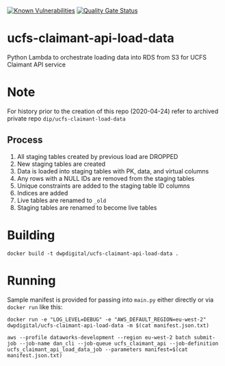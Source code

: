 [![Known Vulnerabilities](https://snyk.io/test/github/dwp/ucfs-claimant-api-load-data/badge.svg?targetFile=src/requirements.txt)](https://snyk.io/test/github/dwp/ucfs-claimant-api-load-data?targetFile=src/requirements.txt)
[![Quality Gate Status](https://sonarcloud.io/api/project_badges/measure?project=dwp_ucfs-claimant-api-load-data&metric=alert_status)](https://sonarcloud.io/dashboard?id=dwp_ucfs-claimant-api-load-data)
# ucfs-claimant-api-load-data
Python Lambda to orchestrate loading data into RDS from S3 for UCFS Claimant API service

# Note
For history prior to the creation of this repo (2020-04-24) refer to archived private repo `dip/ucfs-claimant-load-data`

## Process
1. All staging tables created by previous load are DROPPED
1. New staging tables are created 
1. Data is loaded into staging tables with PK, data, and virtual columns 
1. Any rows with a NULL IDs are removed from the staging tables
1. Unique constraints are added to the staging table ID columns
1. Indices are added
1. Live tables are renamed to `_old`
1. Staging tables are renamed to become live tables

# Building
```shell script
docker build -t dwpdigital/ucfs-claimant-api-load-data .
```

# Running
Sample manifest is provided for passing into `main.py` either directly or via `docker run` like this:
```shell script
docker run -e "LOG_LEVEL=DEBUG" -e "AWS_DEFAULT_REGION=eu-west-2" dwpdigital/ucfs-claimant-api-load-data -m $(cat manifest.json.txt)
```

```shell script
aws --profile dataworks-development --region eu-west-2 batch submit-job --job-name dan_cli --job-queue ucfs_claimant_api --job-definition ucfs_claimant_api_load_data_job --parameters manifest=$(cat manifest.json.txt)
```
